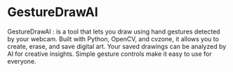 # GestureDrawAI
GestureDrawAI :  is a tool that lets you draw using hand gestures detected by your webcam. Built with Python, OpenCV, and cvzone, it allows you to create, erase, and save digital art. Your saved drawings can be analyzed by AI for creative insights. Simple gesture controls make it easy to use for everyone.
